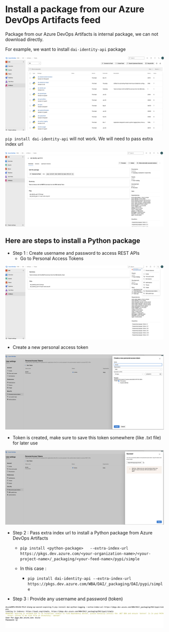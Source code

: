 #   Install a package from our Azure DevOps Artifacts feed 

Package from our Azure DevOps Artifacts is internal package, we can not download directly. 


For example,  we want to install `dai-identity-api` package

![python-package](./docs/image1.png)

`pip install dai-identity-api` will not work. We will need to pass extra index url

![Scenario2](./docs/image2.png)

##  Here are steps to install a Python package

- Step 1 : Create username and password  to access REST APIs
  - Go to Personal Access Tokens

![Scenario4](./docs/image4.png)

  - Create a new personal access token

![Scenario5](./docs/image5.png)

  - Token is created, make sure to save this token somewhere (like .txt file) for later use
  
![Scenario3](./docs/image3.png)

- Step 2 : Pass extra index url to install a Python package from Azure DevOps Artifacts

  - `pip install <python-package>   --extra-index-url https://pkgs.dev.azure.com/<your-organization-name>/<your-project-name>/_packaging/<your-feed-name>/pypi/simple`

  - In this case : 
    - `pip install dai-identity-api --extra-index-url https://pkgs.dev.azure.com/WBA/DAI/_packaging/DAI/pypi/simple`

- Step 3 : Provide any username and  password (token)

![Scenario6](./docs/image6.png)


